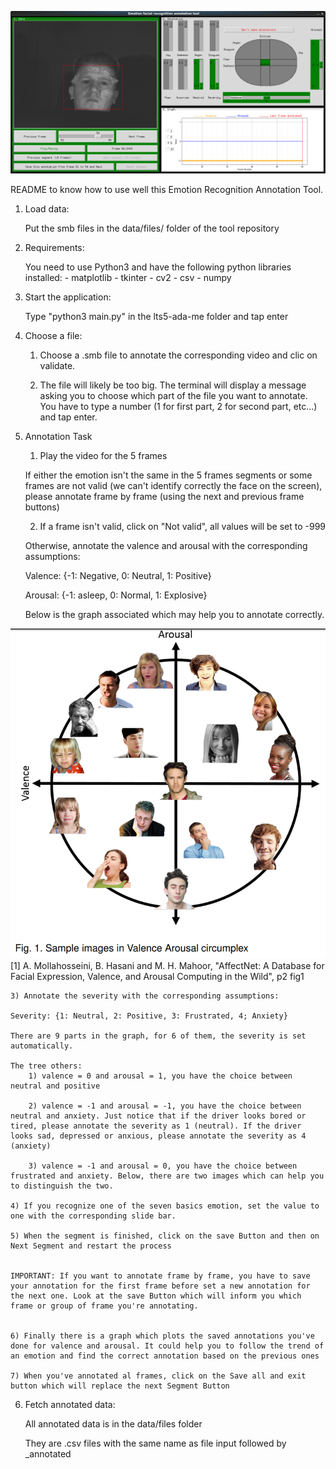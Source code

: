 ![](screenshot/screenshot.png)

README to know how to use well this Emotion Recognition Annotation Tool.


1. Load data:
	
	Put the smb files in the data/files/ folder of the tool repository

2. Requirements:

	You need to use Python3 and have the following python libraries installed:
		- matplotlib
		- tkinter
		- cv2
		- csv
		- numpy
	

3. Start the application:
	
	Type "python3 main.py" in the lts5-ada-me folder and tap enter
	

4. Choose a file:

	1) Choose a .smb file to annotate the corresponding video and clic on validate.

	2) The file will likely be too big. The terminal will display a message asking you to choose which part of the file you want to annotate. You have to type a number (1 for first part, 2 for second part, etc...) and tap enter.

5. Annotation Task

	1) Play the video for the 5 frames

	If either the emotion isn't the same in the 5 frames segments or some frames are not valid (we can't identify correctly the face on the screen), please annotate frame by frame (using the next and previous frame buttons)

	2) If a frame isn't valid, click on "Not valid", all values will be set to -999

	Otherwise, annotate the valence and arousal with the corresponding assumptions:
	
	Valence: {-1: Negative, 0: Neutral, 1: Positive}

	Arousal: {-1: asleep, 0: Normal, 1: Explosive}

	Below is the graph associated which may help you to annotate correctly.


![](screenshot/valAr.png)
[1]  A. Mollahosseini, B. Hasani and M. H. Mahoor, "AffectNet: A Database for Facial Expression, Valence, and Arousal Computing in the Wild", p2 fig1


	3) Annotate the severity with the corresponding assumptions:

	Severity: {1: Neutral, 2: Positive, 3: Frustrated, 4; Anxiety}

	There are 9 parts in the graph, for 6 of them, the severity is set automatically.

	The tree others:
		1) valence = 0 and arousal = 1, you have the choice between neutral and positive
		
		2) valence = -1 and arousal = -1, you have the choice between neutral and anxiety. Just notice that if the driver looks bored or tired, please annotate the severity as 1 (neutral). If the driver looks sad, depressed or anxious, please annotate the severity as 4 (anxiety)

		3) valence = -1 and arousal = 0, you have the choice between frustrated and anxiety. Below, there are two images which can help you to distinguish the two.

	4) If you recognize one of the seven basics emotion, set the value to one with the corresponding slide bar.

	5) When the segment is finished, click on the save Button and then on Next Segment and restart the process


	IMPORTANT: If you want to annotate frame by frame, you have to save your annotation for the first frame before set a new annotation for the next one. Look at the save Button which will inform you which frame or group of frame you're annotating.

	
	6) Finally there is a graph which plots the saved annotations you've done for valence and arousal. It could help you to follow the trend of an emotion and find the correct annotation based on the previous ones

	7) When you've annotated al frames, click on the Save all and exit button which will replace the next Segment Button


6. Fetch annotated data:

	All annotated data is in the data/files folder

	They are .csv files with the same name as file input followed by _annotated
		
